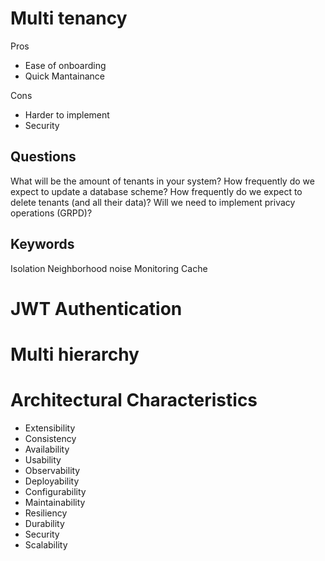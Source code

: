 # Multi tenancy

Pros

- Ease of onboarding
- Quick Mantainance

Cons
- Harder to implement
- Security

## Questions

What will be the amount of tenants in your system?
How frequently do we expect to update a database scheme?
How frequently do we expect to delete tenants (and all their data)?
Will we need to implement privacy operations (GRPD)?

## Keywords

Isolation
Neighborhood noise
Monitoring
Cache


# JWT Authentication



# Multi hierarchy



# Architectural Characteristics
- Extensibility
- Consistency
- Availability
- Usability
- Observability
- Deployability
- Configurability
- Maintainability
- Resiliency
- Durability
- Security
- Scalability

